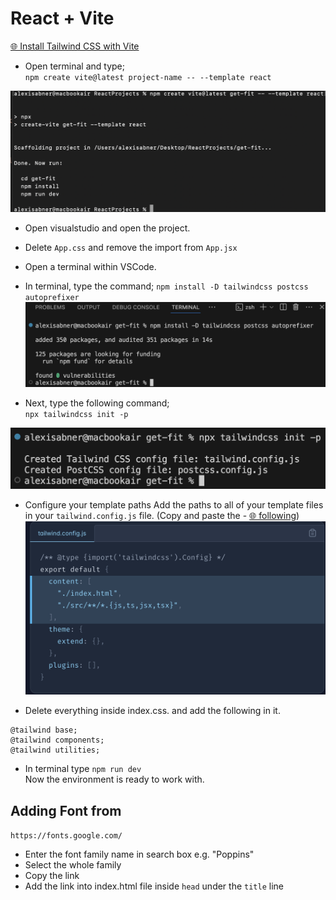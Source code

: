 # React + Vite
[🌐 Install Tailwind CSS with Vite](https://tailwindcss.com/docs/guides/vite)
* Open terminal and type;  
`npm create vite@latest project-name -- --template react`

![alt text](img/image.png)

* Open visualstudio and open the project.

* Delete `App.css` and remove the import from `App.jsx`

* Open a terminal within VSCode.
* In terminal, type the command; `npm install -D tailwindcss postcss autoprefixer`
![alt text](img/image-1.png)

* Next, type the following command;  
`npx tailwindcss init -p`  

![alt text](img/image-2.png)

* Configure your template paths
Add the paths to all of your template files in your `tailwind.config.js` file.  (Copy and paste the  - [🌐 following](https://tailwindcss.com/docs/guides/vite))
![alt text](img/image-3.png)

* Delete everything inside index.css.
and add the following in it.  
```
@tailwind base;
@tailwind components;
@tailwind utilities;
```

* In terminal type `npm run dev`  
Now the environment is ready to work with.

## Adding Font from 
`https://fonts.google.com/`

- Enter the font family name in search box e.g. "Poppins"
- Select the whole family
- Copy the link 
- Add the link into index.html file inside `head` under the `title` line

